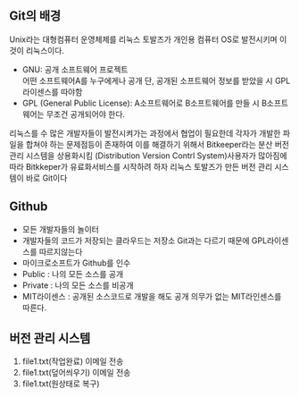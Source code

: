 ## Git의 배경
Unix라는 대형컴퓨터 운영체제를 리눅스 토발즈가 개인용 컴퓨터 OS로 발전시키며 이것이 리눅스이다.
* GNU: 공개 소프트웨어 프로젝트  
어떤 소프트웨어A를 누구에게나 공개 단, 공개된 소프트웨어 정보를 받았을 시 GPL 라이센스를 따야함 
* GPL (General Public License): A소프트웨어로 B소프트웨어를 만들 시 B소프트웨어는 무조건 공개되어야 한다.  

리눅스를 수 많은 개발자들이 발전시켜가는 과정에서 협업이 필요한데 각자가 개발한 파일을 합쳐야 하는 문제점등이 존재하여 이를 해결하기 위해서 Bitkeeper라는 분산 버전 관리 시스템을 상용화시킴 (Distribution Version Contrl System)사용자가 많아짐에 따라 Bitkkeper가 유료화서비스를 시작하려 하자 리눅스 토발즈가 만든 버전 관리 시스템이 바로 Git이다

## Github

* 모든 개발자들의 놀이터
* 개발자들의 코드가 저장되는 클라우드는 저장소 Git과는 다르기 때문에 GPL라이센스를 따르지않는다
* 마이크로소프트가 Github를 인수
* Public : 나의 모든 소스를 공개
* Private : 나의 모든 소스를 비공개
* MIT라이센스 : 공개된 소스코드로 개발을 해도 공개 의무가 없는 MIT라인센스를 따른다. 

## 버전 관리 시스템

1. file1.txt(작업완료) 이메일 전송
2. file1.txt(덮어씌우기) 이메일 전송
3. file1.txt(원상태로 복구)